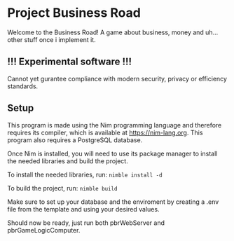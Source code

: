 # Project Business Road

Welcome to the Business Road! A game about business, money and uh... other stuff once i implement it.

## !!! Experimental software !!!

Cannot yet gurantee compliance with modern security, privacy or efficiency standards.

## Setup

This program is made using the Nim programming language and therefore requires its compiler, which is available at https://nim-lang.org.
This program also requires a PostgreSQL database.

Once Nim is installed, you will need to use its package manager to install the needed libraries and build the project.

To install the needed libraries, run:
`nimble install -d`

To build the project, run:
`nimble build`

Make sure to set up your database and the enviroment by creating a .env file from the template and using your desired values.

Should now be ready, just run both pbrWebServer and pbrGameLogicComputer.
